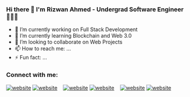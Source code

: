 ### Hi there 👋 I'm Rizwan Ahmed - Undergrad Software Engineer 👩🏻‍💻

<!--
**snyder625/snyder625** is a ✨ _special_ ✨ repository because its `README.md` (this file) appears on your GitHub profile.

Here are some ideas to get you started: -->

- 🔭 I’m currently working on Full Stack Development
- 🌱 I’m currently learning Blockchain and Web 3.0
- 👯 I’m looking to collaborate on Web Projects
- 📫 How to reach me: ...
- ⚡ Fun fact: ...

### Connect with me:

[![website](./Images/twitter-light.svg)](https://twitter.com/Rizwanahmed625#gh-light-mode-only)
[![website](./Images/twitter-dark.svg)](https://twitter.com/Rizwanahmed625#gh-dark-mode-only)
&nbsp;&nbsp;
[![website](./Images/linkedin-light.svg)](https://linkedin.com/in/Rizwanahmed625#gh-light-mode-only)
[![website](./Images/linkedin-dark.svg)](https://linkedin.com/in/Rizwanahmed625#gh-dark-mode-only)
&nbsp;&nbsp;
[![website](./Images/instagram-light.svg)](https://instagram.com/Rizwanahmed625#gh-light-mode-only)
[![website](./Images/instagram-dark.svg)](https://instagram.com/Rizwanahmed625#gh-dark-mode-only)